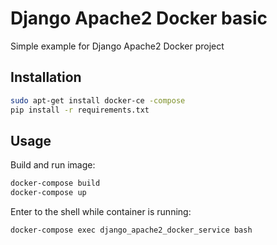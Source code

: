 # Django Apache2 Docker basic #

Simple example for Django Apache2 Docker project

## Installation ##
```sh
sudo apt-get install docker-ce -compose
pip install -r requirements.txt
```

## Usage ##
Build and run image:
```sh
docker-compose build
docker-compose up
```

Enter to the shell while container is running:
```sh
docker-compose exec django_apache2_docker_service bash
```
